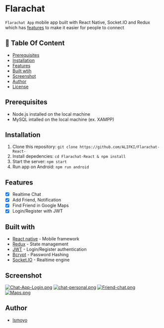 # Flarachat


`Flarachat App` mobile app built with React Native, Socket.IO and Redux which has [features](https://github.com/ALIFKI/Flarachat-React-#features) to make it easier for people to connect
## :memo: Table Of Content
* [Prerequisites](https://github.com/ALIFKI/Flarachat-React-#prerequisites)
* [Installation](https://github.com/ALIFKI/Flarachat-React-#installation)
* [Features](https://github.com/ALIFKI/Flarachat-React-#features)
* [Built wtih](https://github.com/ALIFKI/Flarachat-React-#features)
* [Screenshot](https://github.com/ALIFKI/Flarachat-React-#Screenshot)
* [Author](https://github.com/ALIFKI/Flarachat-React-#author)
* [License](https://github.com/ALIFKI/Flarachat-React-#license)


## Prerequisites
- Node.js installed on the local machine
- MySQL intalled on the local machine (ex. XAMPP)
## Installation
1. Clone this repository:
    `git clone https://github.com/ALIFKI/Flarachat-React-`
2. Install depedencies:
    `cd Flarachat-React & npm install`
3. Start the server:
    `npm start`
5. Run app on Android:
    `npm run android`

## Features
- [x] Realtime Chat
- [x] Add Friend, Notification
- [x] Find Friend in Google Maps
- [x] Login/Register with JWT

## Built with
- [React native](https://reactnative.dev/) - Mobile framework
- [Redux](https://redux.js.org/) - State management
- [JWT](https://jwt.io/) - Login/Register authentication
- [Bcrypt](https://github.com/kelektiv/node.bcrypt.js) - Password Hashing
- [Socket.IO](https://socket.io/) - Realtime engine

## Screenshot

[![Chat-App-Login.png](https://i.postimg.cc/HxB7VzQn/Chat-App-Login.png)](https://postimg.cc/0MKN4pX1)
[![chat-personal.png](https://i.postimg.cc/sxxGSWcc/chat-personal.png)](https://postimg.cc/vxRmwcCg)
[![Friend-chat.png](https://i.postimg.cc/Fz6dxKCQ/Friend-chat.png)](https://postimg.cc/xNK1f9Ss)
[![Maps.png](https://i.postimg.cc/v82VyPYS/Maps.png)](https://postimg.cc/Hj5x497Q)

## Author
- [Ismoyo](https://github.com/ismoyo23)
